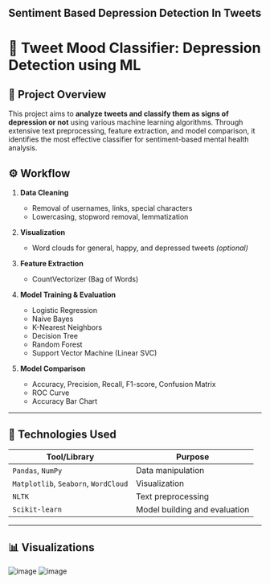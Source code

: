 ## Sentiment Based Depression Detection In Tweets
# 🧠 Tweet Mood Classifier: Depression Detection using ML

## 📌 Project Overview
This project aims to **analyze tweets and classify them as signs of depression or not** 
using various machine learning algorithms. Through extensive text preprocessing, feature extraction, 
and model comparison, it identifies the most effective classifier for sentiment-based mental health analysis.

## ⚙️ Workflow

1. **Data Cleaning**
   - Removal of usernames, links, special characters
   - Lowercasing, stopword removal, lemmatization

2. **Visualization**
   - Word clouds for general, happy, and depressed tweets *(optional)*

3. **Feature Extraction**
   - CountVectorizer (Bag of Words)

4. **Model Training & Evaluation**
   - Logistic Regression
   - Naive Bayes
   - K-Nearest Neighbors
   - Decision Tree
   - Random Forest
   - Support Vector Machine (Linear SVC)

5. **Model Comparison**
   - Accuracy, Precision, Recall, F1-score, Confusion Matrix
   - ROC Curve
   - Accuracy Bar Chart

---

## 🧪 Technologies Used

| Tool/Library | Purpose |
|--------------|---------|
| `Pandas`, `NumPy` | Data manipulation |
| `Matplotlib`, `Seaborn`, `WordCloud` | Visualization |
| `NLTK` | Text preprocessing |
| `Scikit-learn` | Model building and evaluation |

---

## 📊 Visualizations

![image](https://github.com/user-attachments/assets/1b49c839-5ad9-4757-b59e-d9a8d70a9141)
![image](https://github.com/user-attachments/assets/5ac86bbc-de25-47ea-b18b-67b44125d7d3)


